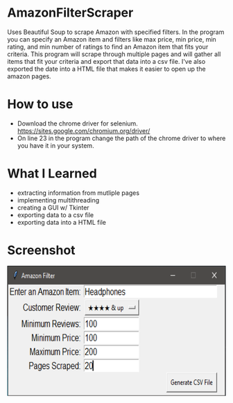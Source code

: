 # AmazonFilterScraper
Uses Beautiful Soup to scrape Amazon with specified filters. In the program you can specify an Amazon item and filters like max price, min price, min rating, and min number of ratings to find an Amazon item that fits your criteria. This program will scrape through multiple pages and will gather all items that fit your criteria and export that data into a csv file. I've also exported the date into a HTML file that makes it easier to open up the amazon pages.

# How to use
- Download the chrome driver for selenium. https://sites.google.com/chromium.org/driver/
- On line 23 in the program change the path of the chrome driver to where you have it in your system.

# What I Learned
- extracting information from mutliple pages
- implementing multithreading 
- creating a GUI w/ Tkinter 
- exporting data to a csv file
- exporting data into a HTML file 

# Screenshot
<img src="screenshots/amazon_filter.PNG" height="300">
